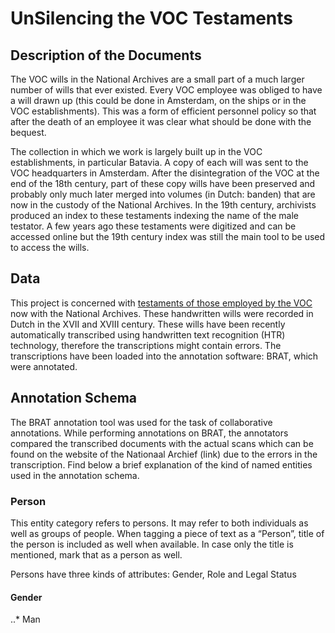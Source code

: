 # UnSilencing the VOC Testaments

## Description of the Documents
The VOC wills in the National Archives are a small part of a much larger number of wills that ever existed. Every VOC employee was obliged to have a will drawn up (this could be done in Amsterdam, on the ships or in the VOC establishments). This was a form of efficient personnel policy so that after the death of an employee it was clear what should be done with the bequest. 

The collection in which we work is largely built up in the VOC establishments, in particular Batavia. A copy of each will was sent to the VOC headquarters in Amsterdam. After the disintegration of the VOC at the end of the 18th century, part of these copy wills have been preserved and probably only much later merged into volumes (in Dutch: banden) that are now in the custody of the National Archives. In the 19th century, archivists produced an index to these testaments indexing the name of the male testator. A few years ago these testaments were digitized and can be accessed online but the 19th century index was still the main tool to be used to access the wills.  


## Data
This project is concerned with [testaments of those employed by the VOC](https://www.nationaalarchief.nl/onderzoeken/zoekhulpen/voc-oost-indische-testamenten) now with the National Archives. These handwritten wills were recorded in Dutch in the XVII and XVIII century. These wills have been recently automatically transcribed using handwritten text recognition (HTR) technology, therefore the transcriptions might contain errors. The transcriptions have been loaded into the annotation software: BRAT, which were annotated.

## Annotation Schema
The BRAT annotation tool was used for the task of collaborative annotations. While performing annotations on BRAT, the annotators compared the transcribed documents with the actual scans which can be found on the website of the Nationaal Archief (link) due to the errors in the transcription. Find below a brief explanation of the kind of named entities used in the annotation schema. 

### Person
This entity category refers to persons. It may refer to both individuals as well as groups of people. When tagging a piece of text as a “Person”, title of the person is included as well when available. In case only the title is mentioned, mark that as a person as well.

Persons have three kinds of attributes: Gender, Role and Legal Status

#### Gender
..* Man
